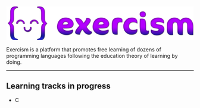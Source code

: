 ![Exercims loog](/assets/exercism-logo.png)

Exercism is a platform that promotes free learning of dozens of programming languages following the education theory of learning by doing.

---

## Learning tracks in progress

- C